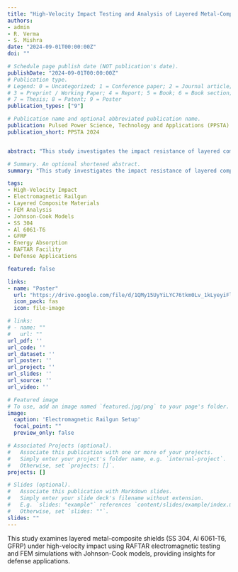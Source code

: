 ```yaml
---
title: "High-Velocity Impact Testing and Analysis of Layered Metal-Composite Shields Using Electromagnetic Railguns"
authors:
- admin
- R. Verma
- S. Mishra
date: "2024-09-01T00:00:00Z"
doi: ""

# Schedule page publish date (NOT publication's date).
publishDate: "2024-09-01T00:00:00Z"
# Publication type.
# Legend: 0 = Uncategorized; 1 = Conference paper; 2 = Journal article;
# 3 = Preprint / Working Paper; 4 = Report; 5 = Book; 6 = Book section;
# 7 = Thesis; 8 = Patent; 9 = Poster
publication_types: ["9"]

# Publication name and optional abbreviated publication name.
publication: Pulsed Power Science, Technology and Applications (PPSTA)
publication_short: PPSTA 2024


abstract: "This study investigates the impact resistance of layered composite materials subjected to high-velocity impact, using both experimental and FEM analysis. Materials like SS 304, Al 6061-T6, and GFRP have been strategically layered for optimal energy absorption and protection. Experimental testing with an electromagnetic launcher facility (RAFTAR) at BARC (F), Visakhapatnam, and simulations based on Johnson-Cook models provide insights into deformation and failure mechanisms."

# Summary. An optional shortened abstract.
summary: "This study investigates the impact resistance of layered composite materials (SS 304, Al 6061-T6, GFRP) subjected to high-velocity impact using experimental testing with RAFTAR facility and FEM analysis with Johnson-Cook models."

tags:
- High-Velocity Impact
- Electromagnetic Railgun
- Layered Composite Materials
- FEM Analysis
- Johnson-Cook Models
- SS 304
- Al 6061-T6
- GFRP
- Energy Absorption
- RAFTAR Facility
- Defense Applications

featured: false

links:
- name: "Poster"
  url: "https://drive.google.com/file/d/1QMy15UyYiLYC76tkm0Lv_1kLyeyiFlzy/view"
  icon_pack: fas
  icon: file-image

# links:
# - name: ""
#   url: ""
url_pdf: ''
url_code: ''
url_dataset: ''
url_poster: ''
url_project: ''
url_slides: ''
url_source: ''
url_video: ''

# Featured image
# To use, add an image named `featured.jpg/png` to your page's folder. 
image:
  caption: 'Electromagnetic Railgun Setup'
  focal_point: ""
  preview_only: false

# Associated Projects (optional).
#   Associate this publication with one or more of your projects.
#   Simply enter your project's folder name, e.g. `internal-project`.
#   Otherwise, set `projects: []`.
projects: []

# Slides (optional).
#   Associate this publication with Markdown slides.
#   Simply enter your slide deck's filename without extension.
#   E.g. `slides: "example"` references `content/slides/example/index.md`.
#   Otherwise, set `slides: ""`.
slides: ""
---
```


This study examines layered metal-composite shields (SS 304, Al 6061-T6, GFRP) under high-velocity impact using RAFTAR electromagnetic testing and FEM simulations with Johnson-Cook models, providing insights for defense applications.
